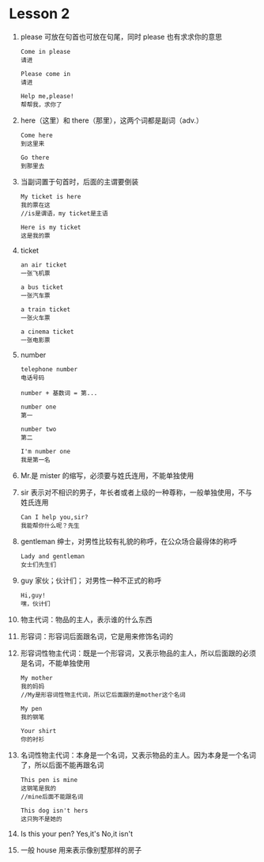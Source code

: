 # Lesson 2

1. please 可放在句首也可放在句尾，同时 please 也有求求你的意思

   ```
   Come in please
   请进

   Please come in
   请进

   Help me,please!
   帮帮我，求你了

   ```

2. here（这里）和 there（那里），这两个词都是副词（adv.）

   ```
   Come here
   到这里来

   Go there
   到那里去

   ```

3. 当副词置于句首时，后面的主谓要倒装

   ```
   My ticket is here
   我的票在这
   //is是谓语，my ticket是主语

   Here is my ticket
   这是我的票

   ```

4. ticket

   ```
   an air ticket
   一张飞机票

   a bus ticket
   一张汽车票

   a train ticket
   一张火车票

   a cinema ticket
   一张电影票
   ```

5. number

   ```
   telephone number
   电话号码

   number + 基数词 = 第...

   number one
   第一

   number two
   第二

   I'm number one
   我是第一名
   ```

6. Mr.是 mister 的缩写，必须要与姓氏连用，不能单独使用

7. sir 表示对不相识的男子，年长者或者上级的一种尊称，一般单独使用，不与姓氏连用

   ```
   Can I help you,sir?
   我能帮你什么呢？先生
   ```

8. gentleman 绅士，对男性比较有礼貌的称呼，在公众场合最得体的称呼

   ```
   Lady and gentleman
   女士们先生们
   ```

9. guy 家伙；伙计们； 对男性一种不正式的称呼

   ```
   Hi,guy!
   嘿，伙计们

   ```

10. 物主代词：物品的主人，表示谁的什么东西

11. 形容词：形容词后面跟名词，它是用来修饰名词的

12. 形容词性物主代词：既是一个形容词，又表示物品的主人，所以后面跟的必须是名词，不能单独使用

    ```
    My mother
    我的妈妈
    //My是形容词性物主代词，所以它后面跟的是mother这个名词

    My pen
    我的钢笔

    Your shirt
    你的衬衫
    ```

13. 名词性物主代词：本身是一个名词，又表示物品的主人。因为本身是一个名词了，所以后面不能再跟名词

    ```
    This pen is mine
    这钢笔是我的
    //mine后面不能跟名词

    This dog isn't hers
    这只狗不是她的
    ```

14. Is this your pen?
    Yes,it's
    No,it isn't

15. 一般 house 用来表示像别墅那样的房子
